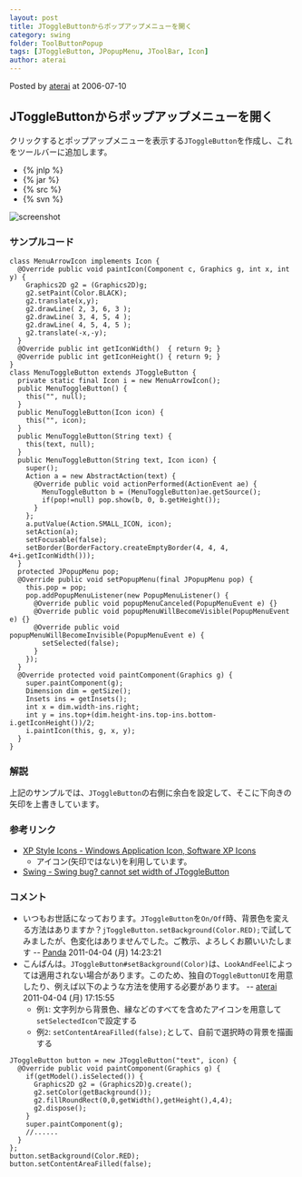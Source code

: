 ```yaml
---
layout: post
title: JToggleButtonからポップアップメニューを開く
category: swing
folder: ToolButtonPopup
tags: [JToggleButton, JPopupMenu, JToolBar, Icon]
author: aterai
---
```


Posted by [aterai](http://terai.xrea.jp/aterai.html) at 2006-07-10

## JToggleButtonからポップアップメニューを開く
クリックするとポップアップメニューを表示する`JToggleButton`を作成し、これをツールバーに追加します。

- {% jnlp %}
- {% jar %}
- {% src %}
- {% svn %}

<!-- dummy comment line for breaking list -->

![screenshot](https://lh4.googleusercontent.com/_9Z4BYR88imo/TQTVg5xIBaI/AAAAAAAAAnw/ds2ybXI2lUE/s800/ToolButtonPopup.png)

### サンプルコード
<pre class="prettyprint"><code>class MenuArrowIcon implements Icon {
  @Override public void paintIcon(Component c, Graphics g, int x, int y) {
    Graphics2D g2 = (Graphics2D)g;
    g2.setPaint(Color.BLACK);
    g2.translate(x,y);
    g2.drawLine( 2, 3, 6, 3 );
    g2.drawLine( 3, 4, 5, 4 );
    g2.drawLine( 4, 5, 4, 5 );
    g2.translate(-x,-y);
  }
  @Override public int getIconWidth()  { return 9; }
  @Override public int getIconHeight() { return 9; }
}
class MenuToggleButton extends JToggleButton {
  private static final Icon i = new MenuArrowIcon();
  public MenuToggleButton() {
    this("", null);
  }
  public MenuToggleButton(Icon icon) {
    this("", icon);
  }
  public MenuToggleButton(String text) {
    this(text, null);
  }
  public MenuToggleButton(String text, Icon icon) {
    super();
    Action a = new AbstractAction(text) {
      @Override public void actionPerformed(ActionEvent ae) {
        MenuToggleButton b = (MenuToggleButton)ae.getSource();
        if(pop!=null) pop.show(b, 0, b.getHeight());
      }
    };
    a.putValue(Action.SMALL_ICON, icon);
    setAction(a);
    setFocusable(false);
    setBorder(BorderFactory.createEmptyBorder(4, 4, 4, 4+i.getIconWidth()));
  }
  protected JPopupMenu pop;
  @Override public void setPopupMenu(final JPopupMenu pop) {
    this.pop = pop;
    pop.addPopupMenuListener(new PopupMenuListener() {
      @Override public void popupMenuCanceled(PopupMenuEvent e) {}
      @Override public void popupMenuWillBecomeVisible(PopupMenuEvent e) {}
      @Override public void popupMenuWillBecomeInvisible(PopupMenuEvent e) {
        setSelected(false);
      }
    });
  }
  @Override protected void paintComponent(Graphics g) {
    super.paintComponent(g);
    Dimension dim = getSize();
    Insets ins = getInsets();
    int x = dim.width-ins.right;
    int y = ins.top+(dim.height-ins.top-ins.bottom-i.getIconHeight())/2;
    i.paintIcon(this, g, x, y);
  }
}
</code></pre>

### 解説
上記のサンプルでは、`JToggleButton`の右側に余白を設定して、そこに下向きの矢印を上書きしています。

### 参考リンク
- [XP Style Icons - Windows Application Icon, Software XP Icons](http://www.icongalore.com/)
    - アイコン(矢印ではない)を利用しています。
- [Swing - Swing bug? cannot set width of JToggleButton](https://forums.oracle.com/message/5809491)

<!-- dummy comment line for breaking list -->

### コメント
- いつもお世話になっております。`JToggleButton`を`On/Off`時、背景色を変える方法はありますか？`jToggleButton.setBackground(Color.RED);`で試してみましたが、色変化はありませんでした。ご教示、よろしくお願いいたします -- [Panda](http://terai.xrea.jp/Panda.html) 2011-04-04 (月) 14:23:21
- こんばんは。`JToggleButton#setBackground(Color)`は、`LookAndFeel`によっては適用されない場合があります。このため、独自の`ToggleButtonUI`を用意したり、例えば以下のような方法を使用する必要があります。 -- [aterai](http://terai.xrea.jp/aterai.html) 2011-04-04 (月) 17:15:55
    - 例`1`: 文字列から背景色、縁などのすべてを含めたアイコンを用意して`setSelectedIcon`で設定する
    - 例`2`: `setContentAreaFilled(false);`として、自前で選択時の背景を描画する

<!-- dummy comment line for breaking list -->

<pre class="prettyprint"><code>JToggleButton button = new JToggleButton("text", icon) {
  @Override public void paintComponent(Graphics g) {
    if(getModel().isSelected()) {
      Graphics2D g2 = (Graphics2D)g.create();
      g2.setColor(getBackground());
      g2.fillRoundRect(0,0,getWidth(),getHeight(),4,4);
      g2.dispose();
    }
    super.paintComponent(g);
    //......
  }
};
button.setBackground(Color.RED);
button.setContentAreaFilled(false);
</code></pre>

